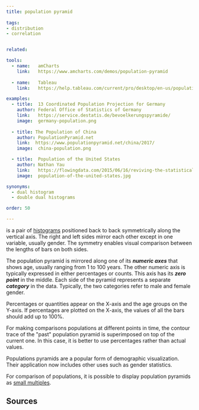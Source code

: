 ```yaml
---
title: population pyramid
  
tags:
- distribution
- correlation


related:

tools:
  - name:   amCharts
    link:   https://www.amcharts.com/demos/population-pyramid
    
  - name:   Tableau
    link:   https://help.tableau.com/current/pro/desktop/en-us/population_pyramid.html

examples:
  - title:  13 Coordinated Population Projection for Germany
    author: Federal Office of Statistics of Germany
    link:   https://service.destatis.de/bevoelkerungspyramide/
    image:  germany-population.png
  
  - title: The Population of China
    author: PopulationPyramid.net
    link:  https://www.populationpyramid.net/china/2017/
    image:  china-population.png

  - title:  Population of the United States
    author: Nathan Yau
    link:   https://flowingdata.com/2015/06/16/reviving-the-statistical-atlas-of-the-united-states-with-new-data
    image:  population-of-the-united-states.jpg

synonyms:
  - dual histogram
  - double dual histograms

order: 50

---
```


is a pair of [histograms](/histogram) positioned back to back symmetrically along the vertical axis. The right and left sides mirror each other except in one variable, usually gender. The symmetry enables visual comparison between the lengths of bars on both sides.

<!--more-->
 
The population pyramid is mirrored along one of its ***numeric axes*** that shows age, usually ranging from 1 to 100 years. The other numeric axis is typically expressed in either percentages or counts. This axis has its ***zero point*** in the middle. Each side of the pyramid represents a separate ***category*** in the data. Typically, the two categories refer to male and female gender.

Percentages or quantities appear on the X-axis and the age groups on the Y-axis. If percentages are plotted on the X-axis, the values of all the bars should add up to 100%.

For making comparisons populations at different points in time, the contour trace of the "past" population pyramid is superimposed on top of the current one. In this case, it is better to use percentages rather than actual values.

Populations pyramids are a popular form of demographic visualization. Their application now includes other uses such as gender statistics.

For comparison of populations, it is possible to display population pyramids as [small multiples](/small-multiples).


## Sources
[^wilkinson]: Wilkinson, Leland. [*The Grammar of Graphics.*]((https://books.google.com/books?hl=en&lr=&id=_kRX4LoFfGQC)) Springer Science & Business Media, 2005. pp.340-341.
